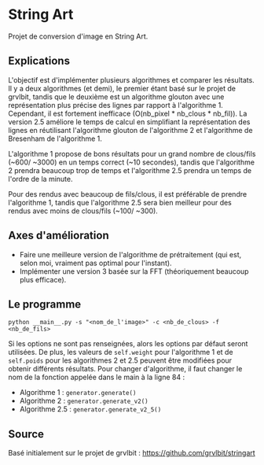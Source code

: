 # String Art

Projet de conversion d'image en String Art.

## Explications

L'objectif est d'implémenter plusieurs algorithmes et comparer les résultats.
Il y a deux algorithmes (et demi), le premier étant basé sur le projet de grvlbit, tandis que le deuxième est un algorithme glouton avec une représentation plus précise des lignes par rapport à l'algorithme 1. Cependant, il est fortement inefficace (O(nb_pixel * nb_clous * nb_fil)). La version 2.5 améliore le temps de calcul en simplifiant la représentation des lignes en réutilisant l'algorithme glouton de l'algorithme 2 et l'algorithme de Bresenham de l'algorithme 1.

L'algorithme 1 propose de bons résultats pour un grand nombre de clous/fils (~600/ ~3000) en un temps correct (~10 secondes), tandis que l'algorithme 2 prendra beaucoup trop de temps et l'algorithme 2.5 prendra un temps de l'ordre de la minute.

Pour des rendus avec beaucoup de fils/clous, il est préférable de prendre l'algorithme 1, tandis que l'algorithme 2.5 sera bien meilleur pour des rendus avec moins de clous/fils (~100/ ~300).

## Axes d'amélioration

- Faire une meilleure version de l'algorithme de prétraitement (qui est, selon moi, vraiment pas optimal pour l'instant).
- Implémenter une version 3 basée sur la FFT (théoriquement beaucoup plus efficace).

## Le programme

    python __main__.py -s "<nom_de_l'image>" -c <nb_de_clous> -f <nb_de_fils>

Si les options ne sont pas renseignées, alors les options par défaut seront utilisées. De plus, les valeurs de `self.weight` pour l'algorithme 1 et de `self.poids` pour les algorithmes 2 et 2.5 peuvent être modifiées pour obtenir différents résultats. Pour changer d'algorithme, il faut changer le nom de la fonction appelée dans le main à la ligne 84 :

- Algorithme 1 : `generator.generate()`
- Algorithme 2 : `generator.generate_v2()`
- Algorithme 2.5 : `generator.generate_v2_5()`

## Source

Basé initialement sur le projet de grvlbit : https://github.com/grvlbit/stringart
